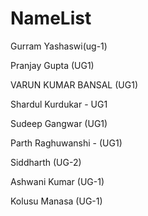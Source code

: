 # NameList

Gurram Yashaswi(ug-1)

Pranjay Gupta (UG1)

VARUN KUMAR BANSAL (UG1)

Shardul Kurdukar - UG1

Sudeep Gangwar (UG1)

Parth Raghuwanshi - (UG1)

Siddharth  (UG-2)

Ashwani Kumar (UG-1)

Kolusu Manasa (UG-1)

